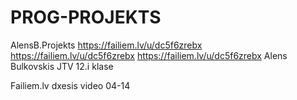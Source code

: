 # PROG-PROJEKTS
AlensB.Projekts
https://failiem.lv/u/dc5f6zrebx
https://failiem.lv/u/dc5f6zrebx
https://failiem.lv/u/dc5f6zrebx
Alens Bulkovskis JTV 12.i klase

Failiem.lv dxesis video 04-14 
